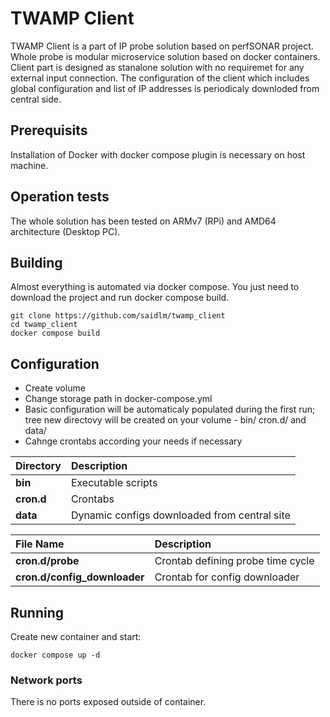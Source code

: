 # TWAMP Client
TWAMP Client is a part of IP probe solution based on perfSONAR project. Whole probe is modular microservice solution based on docker containers. Client part is designed as stanalone solution with no requiremet for any external input connection. The configuration of the client which includes global configuration and list of IP addresses is periodicaly downloded from central side.

## Prerequisits
Installation of Docker with docker compose plugin is necessary on host machine.

## Operation tests
The whole solution has been tested on ARMv7 (RPi) and AMD64 architecture (Desktop PC).

## Building
Almost everything is automated via docker compose. You just need to download the project and run docker compose build.
```
git clone https://github.com/saidlm/twamp_client
cd twamp_client
docker compose build
```

## Configuration
* Create volume
* Change storage path in docker-compose.yml
* Basic configuration will be automaticaly populated during the first run; tree new directovy will be created on your volume - bin/ cron.d/ and data/
* Cahnge crontabs according your needs if necessary

| Directory | Description
| :-- | :--
| **bin** | Executable scripts
| **cron.d** | Crontabs
| **data** | Dynamic configs downloaded from central site

| File Name | Description 
| :-- | :--
| **cron.d/probe** | Crontab defining probe time cycle
| **cron.d/config_downloader** | Crontab for config downloader


## Running
Create new container and start:
```
docker compose up -d
```

### Network ports
There is no ports exposed outside of container.
